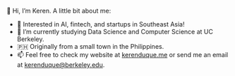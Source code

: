 👋 Hi, I’m Keren. A little bit about me:
- 👀 Interested in AI, fintech, and startups in Southeast Asia!
- 🌱 I’m currently studying Data Science and Computer Science at UC Berkeley. 
- 🇵🇭 Originally from a small town in the Philippines. 
- 📫 Feel free to check my website at [kerenduque.me](kerenduque.me) or send me an email at kerenduque@berkeley.edu. 

<!---
kerenduque/kerenduque is a ✨ special ✨ repository because its `README.md` (this file) appears on your GitHub profile.
You can click the Preview link to take a look at your changes.
--->
